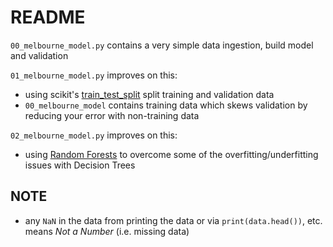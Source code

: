 # README

`00_melbourne_model.py` contains a very simple data ingestion, build model and validation

`01_melbourne_model.py` improves on this:
- using scikit's [train_test_split](https://scikit-learn.org/stable/modules/generated/sklearn.model_selection.train_test_split.html#sklearn.model_selection.train_test_split) split training and validation data
- `00_melbourne_model` contains training data which skews validation by reducing your error with non-training data

`02_melbourne_model.py` improves on this:
- using [Random Forests](https://en.wikipedia.org/wiki/Random_forest) to overcome some of the overfitting/underfitting issues with Decision Trees

## NOTE
- any `NaN` in the data from printing the data or via `print(data.head())`, etc. means *Not a Number* (i.e. missing data)
